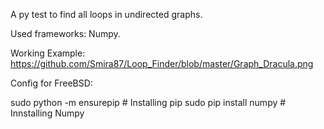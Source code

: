
A py test to find all loops in undirected graphs. 

Used frameworks: Numpy.

Working Example:
https://github.com/Smira87/Loop_Finder/blob/master/Graph_Dracula.png

Config for FreeBSD:

sudo python -m ensurepip # Installing pip
sudo pip install numpy # Innstalling Numpy
